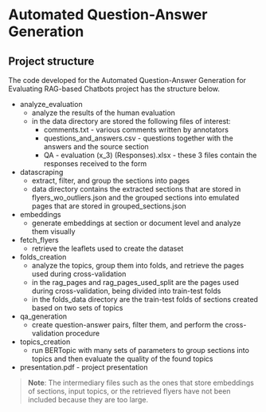 # Automated Question-Answer Generation

## Project structure
The code developed for the Automated Question-Answer Generation for Evaluating RAG-based Chatbots project has the structure below.

- analyze_evaluation
    - analyze the results of the human evaluation
    - in the data directory are stored the following files of interest:
        - comments.txt - various comments written by annotators
        - questions_and_answers.csv - questions together with the answers and the source section
        - QA - evaluation (x_3) (Responses).xlsx - these 3 files contain the responses received to the form
- datascraping
    - extract, filter, and group the sections into pages
    - data directory contains the extracted sections that are stored in flyers_wo_outliers.json and the grouped sections into emulated pages that are stored in grouped_sections.json
- embeddings
    - generate embeddings at section or document level and analyze them visually
- fetch_flyers
    - retrieve the leaflets used to create the dataset
- folds_creation
    - analyze the topics, group them into folds, and retrieve the pages used during cross-validation
    - in the rag_pages and rag_pages_used_split are the pages used during cross-validation, being divided into train-test folds
    - in the folds_data directory are the train-test folds of sections created based on two sets of topics
- qa_generation
    - create question-answer pairs, filter them, and perform the cross-validation procedure
- topics_creation
    - run BERTopic with many sets of parameters to group sections into topics and then evaluate the quality of the found topics
- presentation.pdf - project presentation

> **Note**: The intermediary files such as the ones that store embeddings of sections, input topics, or the retrieved flyers have not been included because they are too large.
